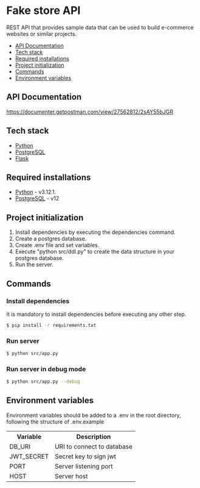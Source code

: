 # Fake store API
REST API that provides sample data that can be used to build e-commerce websites or similar projects.

- [API Documentation](#api-documentation)
- [Tech stack](#tech-stack)
- [Required installations](#required-installations)
- [Project initialization](#project-initialization)
- [Commands](#commands)
- [Environment variables](#environment-variables)

## API Documentation
https://documenter.getpostman.com/view/27562812/2sAY55bJGR

## Tech stack
* [Python](https://www.python.org/) 
* [PostgreSQL](https://www.postgresql.org/)
* [Flask](https://flask.palletsprojects.com/en/stable/)

## Required installations
* [Python](https://www.python.org/) - v3.12.1.
* [PostgreSQL](https://www.postgresql.org/) - v12

## Project initialization
1. Install dependencies by executing the dependencies command.
2. Create a postgres database.
3. Create .env file and set variables.
4. Execute "python src/ddl.py" to create the data structure in your postgres database.
5. Run the server.

## Commands 

### Install dependencies
It is mandatory to install dependencies before executing any other step.
```sh
$ pip install -r requirements.txt
```

### Run server
```sh
$ python src/app.py
```

### Run server in debug mode
```sh
$ python src/app.py --debug
```

## Environment variables
Environment variables should be added to a .env in the root directory, following the structure of .env.example
<table>
<tr>
<th>Variable</th>
<th>Description</th>
</tr>
<tr>
<td>DB_URI</td>
<td>URI to connect to database</td>
</tr>
<tr>
<td>JWT_SECRET</td>
<td>Secret key to sign jwt</td>
</tr>
<tr>
<td>PORT</td>
<td>Server listening port</td>
</tr>
<tr>
<td>HOST</td>
<td>Server host</td>
</tr>
</table>
